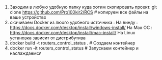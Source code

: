 1) Заходим в любую удобную папку куда хотим скопировать проект.
git clone https://github.com/Pro100kir2/RCS # копируем все файлы на ваше устройство
2) скачиваем Docker из люого удобного источника : 
На винду : https://docs.docker.com/desktop/install/windows-install/
На Мак ОС : https://docs.docker.com/desktop/install/mac-install/
На Linux установка зависит от дистрибутива 
3) docker build -t routers_control_status . # Создаем контейнер 
4) docker run -it routers_control_status   # Запускаем контейнер и наслаждаемся 
